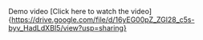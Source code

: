 Demo video
[Click here to watch the video]{https://drive.google.com/file/d/16yEG00pZ_ZGl28_c5s-byv_HadLdXBI5/view?usp=sharing}
